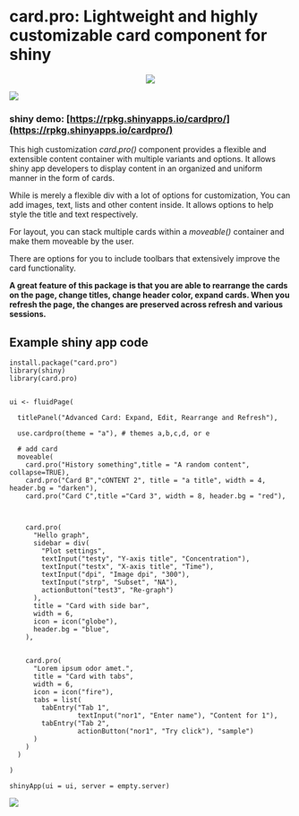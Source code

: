 # card.pro: Lightweight and highly customizable card component for shiny

<p align="center">
<img src="https://cardpro.rpkg.net/assets/image6.jpg">
</p>

![](https://cardpro.rpkg.net/assets/image4.jpg)

### shiny demo: [https://rpkg.shinyapps.io/cardpro/](https://rpkg.shinyapps.io/cardpro/)

This high customization _card.pro()_ component provides a flexible and extensible content container with multiple variants and options. It allows shiny app developers to display content in an organized and uniform manner in the form of cards. 

While is merely a flexible div with a lot of options for customization, You can add images, text, lists and other content inside. It allows options to help style the title and text respectively. 

For layout, you can stack multiple cards within a _moveable()_ container and make them moveable by the user.

There are options for you to include toolbars that extensively improve the card functionality.


__A great feature of this package is that you are able to rearrange the cards on the page, change titles, change header color, expand cards. When you refresh the page, the changes are preserved across refresh and various sessions.__


## Example shiny app code

```
install.package("card.pro")
library(shiny)
library(card.pro)


ui <- fluidPage(
  
  titlePanel("Advanced Card: Expand, Edit, Rearrange and Refresh"),
  
  use.cardpro(theme = "a"), # themes a,b,c,d, or e
  
  # add card
  moveable(
    card.pro("History something",title = "A random content", collapse=TRUE),
    card.pro("Card B","cONTENT 2", title = "a title", width = 4, header.bg = "darken"),
    card.pro("Card C",title ="Card 3", width = 8, header.bg = "red"),
    
    
    
    card.pro(
      "Hello graph",
      sidebar = div(
        "Plot settings",
        textInput("testy", "Y-axis title", "Concentration"),
        textInput("testx", "X-axis title", "Time"),
        textInput("dpi", "Image dpi", "300"),
        textInput("strp", "Subset", "NA"),
        actionButton("test3", "Re-graph")
      ),
      title = "Card with side bar",
      width = 6,
      icon = icon("globe"),
      header.bg = "blue",
    ),
    
    
    card.pro(
      "Lorem ipsum odor amet.",
      title = "Card with tabs",
      width = 6,
      icon = icon("fire"),
      tabs = list(
        tabEntry("Tab 1",
                 textInput("nor1", "Enter name"), "Content for 1"),
        tabEntry("Tab 2",
                 actionButton("nor1", "Try click"), "sample")
      )
    )
  )
  
)

shinyApp(ui = ui, server = empty.server)

```


![](https://cardpro.rpkg.net/assets/image2.jpg)

